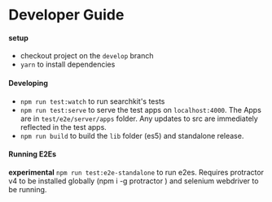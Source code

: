 # Developer Guide

#### setup
- checkout project on the `develop` branch
- `yarn` to install dependencies

#### Developing
- `npm run test:watch` to run searchkit's tests
- `npm run test:serve` to serve the test apps on `localhost:4000`. The Apps are in `test/e2e/server/apps` folder. Any updates to src are immediately reflected in the test apps.
- `npm run build` to build the `lib` folder (es5) and standalone release.

#### Running E2Es
**experimental** `npm run test:e2e-standalone` to run e2es. Requires protractor v4 to be installed globally (npm i -g protractor ) and selenium webdriver to be running.
